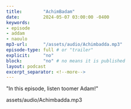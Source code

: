 ```yaml
---
title:        "AchimBadam"
date:         2024-05-07 03:00:00 -0400
keywords:
- episode
- addam
- naoulo
mp3-url:      "/assets/audio/Achimbadda.mp3"
episode-type: full # or "trailer"
explicit:     "no"
block:        "no" # no means it is published
layout: podcast
excerpt_separator: <!--more-->
---
```

<!--more-->

"In this episode, listen toomer Adam!"


assets/audio/Achimbadda.mp3
